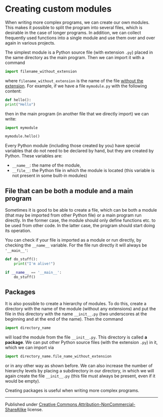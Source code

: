 # Creating custom modules

When writing more complex programs, we can create our own modules. This makes it possible to split the program into several files, which is desirable in the case of longer programs. In addition, we can collect frequently used functions into a single module and use them over and over again in various projects.

The simplest module is a Python source file (with extension `.py`) placed in the same directory as the main program. Then we can import it with a command

```python
import filename_without_extension
```
where `filename_without_extension` is the name of the file <span style="text-decoration: underline;">without the extension</span>. For example, if we have a file `mymodule.py` with the following content:

```python
def hello():
print("Hello")
```
then in the main program (in another file that we directly import) we can write:

```python
import mymodule

mymodule.hello()
```

Every Python module (including those created by you) have special variables that do not need to be declared by hand, but they are created by Python. These variables are:

* `__name__`: the name of the module,
* `__file__`: the Python file in which the module is located (this variable is not present in some built-in modules)


## File that can be both a module and a main program

Sometimes it is good to be able to create a file, which can be both a module (that may be imported from other Python file) or a main program run directly. In the former case, the module should only define functions etc. to be used from other code. In the latter case, the program should start doing its operation.

You can check if your file is imported as a module or run directly, by checking the `__name__` variable. For the file run directly it will always be `'__main__'`:

```python
def do_stuff():
    print("I'm alive!")

if __name__ == '__main__':
    do_stuff()
```


## Packages
It is also possible to create a hierarchy of modules. To do this, create a directory with the name of the module (without any extensions) and put the file in this directory with the name `__init__.py` (two underscores at the beginning and at the end of the name). Then the command

```python
import directory_name
```
will load the module from the file `__init__.py`. This directory is called **a package**. We can put other Python source files (with the extension `.py`) in it, which we can import via

```python
import directory_name.file_name_without_extension
```
or in any other way as shown before. We can also increase the number of hierarchy levels by placing a subdirectory in our directory, in which we will again create the file `__init__.py` (this file must always be present, even if it would be empty).

Creating packages is useful when writing more complex programs.


<hr />

Published under [Creative Commons Attribution-NonCommercial-ShareAlike](https://creativecommons.org/licenses/by-nc-sa/4.0/) license.